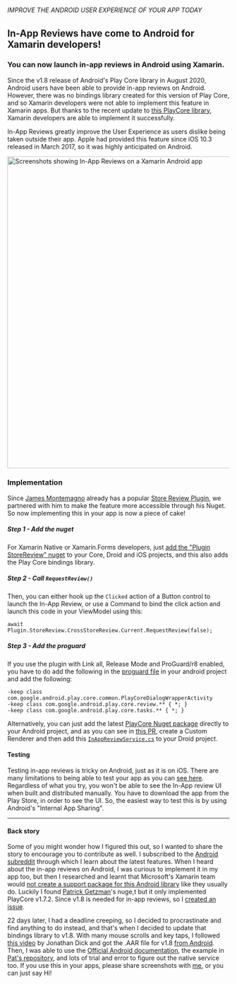 ###### IMPROVE THE ANDROID USER EXPERIENCE OF YOUR APP TODAY
## In-App Reviews have come to Android for Xamarin developers!
### You can now launch in-app reviews in Android using Xamarin.

Since the v1.8 release of Android's Play Core library in August 2020, Android users have been able to provide in-app reviews on Android. However, there was no bindings library created for this version of Play Core, and so Xamarin developers were not able to implement this feature in Xamarin apps. But thanks to the recent update to [this PlayCore library](https://github.com/PatGet/XamarinPlayCoreUpdater), Xamarin developers are able to implement it successfully.

In-App Reviews greatly improve the User Experience as users dislike being taken outside their app. Apple had provided this feature since iOS 10.3 released in March 2017, so it was highly anticipated on Android.

<img width="705" alt="Screenshots showing In-App Reviews on a Xamarin Android app" src="https://user-images.githubusercontent.com/8262287/93619419-8802e580-f9a6-11ea-9c80-920f8a3fb196.png">

### Implementation

Since [James Montemagno](https://twitter.com/JamesMontemagno) already has a popular [Store Review Plugin](https://www.nuget.org/packages/Plugin.StoreReview/), we partnered with him to make the feature more accessible through his Nuget. So now implementing this in your app is now a piece of cake! 

##### Step 1 - Add the nuget
For Xamarin Native or Xamarin.Forms developers, just [add the "Plugin StoreReview" nuget](https://docs.microsoft.com/en-us/visualstudio/mac/nuget-walkthrough) to your Core, Droid and iOS projects, and this also adds the Play Core bindings library.

##### Step 2 - Call `RequestReview()`
Then, you can either hook up the `Clicked` action of a Button control to launch the In-App Review, or use a Command to bind the click action and launch this code in your ViewModel using this:
```
await Plugin.StoreReview.CrossStoreReview.Current.RequestReview(false);
```

##### Step 3 - Add the proguard
If you use the plugin with Link all, Release Mode and ProGuard/r8 enabled, you have to do add the following in the [proguard file](https://docs.microsoft.com/en-us/xamarin/android/deploy-test/release-prep/proguard) in your android project and add the following: 
```
-keep class com.google.android.play.core.common.PlayCoreDialogWrapperActivity
-keep class com.google.android.play.core.review.** { *; }
-keep class com.google.android.play.core.tasks.** { *; }
```

Alternatively, you can just add the latest [PlayCore Nuget package](https://www.nuget.org/packages/PlayCore/) directly to your Android project, and as you can see in [this PR](https://github.com/PatGet/XamarinPlayCoreUpdater/pull/5), create a Custom Renderer and then add this [`InAppReviewService.cs`](https://gist.github.com/saamerm/bc3f7bd9e96bd4b027ddfaec3a0876a8) to your Droid project.

#### Testing
Testing in-app reviews is tricky on Android, just as it is on iOS. There are many limitations to being able to test your app as you can [see here](https://developer.android.com/guide/playcore/in-app-review/test). Regardless of what you try, you won't be able to see the In-App review UI when built and distributed manually. You have to download the app from the Play Store, in order to see the UI. So, the easiest way to test this is by using Android's "Internal App Sharing". 

---

#### Back story
Some of you might wonder how  I figured this out, so I wanted to share the story to encourage you to contribute as well. I subscribed to the [Android subreddit](https://www.reddit.com/r/androiddev/) through which I learn about the latest features. When I heard about the in-app reviews on Android, I was curious to implement it in my app too, but then I researched and learnt that Microsoft's Xamarin team would [not create a support package for this Android library](https://github.com/xamarin/GooglePlayServicesComponents/issues/221) like they usually do. Luckily I found [Patrick Getzman](https://github.com/PatGet)'s nuge,t but it only implemented PlayCore v1.7.2. Since v1.8 is needed for in-app reviews, so I [created an issue](https://github.com/PatGet/XamarinPlayCoreUpdater/issues/2). 

22 days later, I had a deadline creeping, so I decided to procrastinate and find anything to do instead, and that's when I decided to update that bindings library to v1.8. With many mouse scrolls and key taps, I followed [this video](https://www.youtube.com/watch?v=NyqxScrnJKw) by Jonathan Dick and got the .AAR file for v1.8 [from Android](https://developer.android.com/guide/playcore#native). Then, I was able to use the [Official Android documentation](https://developer.android.com/guide/playcore/in-app-review/kotlin-java#java), the example in [Pat's repository](https://github.com/PatGet/XamarinPlayCoreUpdater), and lots of trial and error to figure out the native service too. If you use this in your apps, please share screenshots with [me](https://twitter.com/rocxamarin), or you can just say Hi!
